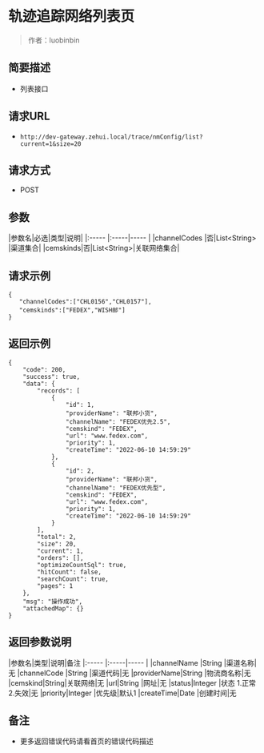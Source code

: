 # 轨迹追踪网络列表页

> 作者：luobinbin

## 简要描述

- 列表接口

## 请求URL
- `http://dev-gateway.zehui.local/trace/nmConfig/list?current=1&size=20`
  
## 请求方式
- POST

## 参数

|参数名|必选|类型|说明|
|:-----  |:-----|-----                  |
|channelCodes |否|List&lt;String>  |渠道集合|
|cemskinds|否|List&lt;String>|关联网络集合|

## 请求示例 
``` 
{
   "channelCodes":["CHL0156","CHL0157"],
   "cemskinds":["FEDEX","WISH邮"]
}
```
## 返回示例 

``` 
{
    "code": 200,
    "success": true,
    "data": {
        "records": [
            {
                "id": 1,
                "providerName": "联邦小货",
                "channelName": "FEDEX优先2.5",
                "cemskind": "FEDEX",
                "url": "www.fedex.com",
                "priority": 1,
                "createTime": "2022-06-10 14:59:29"
            },
            {
                "id": 2,
                "providerName": "联邦小货",
                "channelName": "FEDEX优先型",
                "cemskind": "FEDEX",
                "url": "www.fedex.com",
                "priority": 1,
                "createTime": "2022-06-10 14:59:29"
            }
        ],
        "total": 2,
        "size": 20,
        "current": 1,
        "orders": [],
        "optimizeCountSql": true,
        "hitCount": false,
        "searchCount": true,
        "pages": 1
    },
    "msg": "操作成功",
    "attachedMap": {}
}
```

## 返回参数说明

|参数名|类型|说明|备注
|:-----  |:-----|-----                  |
|channelName |String   |渠道名称|无
|channelCode |String   |渠道代码|无
|providerName|String   |物流商名称|无
|cemskind|String|关联网络|无
|url|String   |网址|无
|status|Integer   |状态 1.正常 2.失效|无
|priority|Integer   |优先级|默认1
|createTime|Date   |创建时间|无


## 备注 

- 更多返回错误代码请看首页的错误代码描述
